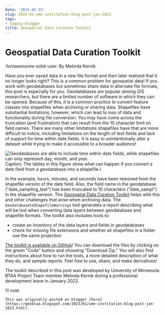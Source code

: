 ```yaml
---
date: '2023-01-23'
slug: 2023-01-umn-institution-blog-post-jan-2023
tags:
- legacy-blogger
title: Geospatial Data Curation Toolkit
---
```


# Geospatial Data Curation Toolkit

:fontawesome-solid-user: By Melinda Kernik 

Have you ever saved data in a new file format and then later realized that it no longer looks right? This is a common problem for geospatial data! If you work with geodatabases but sometimes share data in alternate file formats, this post is especially for you. <!-- more --> Geodatabases are popular among GIS researchers, but there are a limited number of software in which they can be opened. Because of this, it is a common practice to convert feature classes into shapefiles when archiving or sharing data. Shapefiles have substantial limitations, however, which can lead to loss of data and functionality during file conversion. You may have come across the truncation (and frustration) that can result from the 10 character limit on field names. There are many other limitations shapefiles have that are more difficult to notice, including limitations on the length of text fields and lack of support for time within date fields. It is easy to unintentionally alter a dataset while trying to make it accessible to a broader audience! 

![Geodatabases are able to include time within date fields, while shapefiles can only represent day, month, and year. ](https://lh6.googleusercontent.com/XDZIbztq6k6fCrBhb48uUq6InTSCz4sljvE0B1qCCVXokFRxQct8ZrzAgNqiQ6mjj6M7yjY9V_N7hcVuPgCJz55XNIXi4jC7Suz4t3ILa7t5fTg90j4VlmTCT2Dmm6xClOhyzMfZHWtOqZutjUtCK3RLiH8SqaZIIjt5IfEJp2WqqkZb_kuB8Iz20FxOXQ) Caption: The tables in this figure show what can happen if you convert a date field from a geodatabase into a shapefile.\

In the example, hours, minutes, and seconds have been removed from the shapefile version of the date field. Also, the field name in the geodatabase ("date_sampling_test") has been truncated to 10 characters ("date_sampl") in the shapefile version. The [Geospatial Data Curation Toolkit](https://github.com/mkernik/geodct) helps with this and other challenges that arise when archiving data. The `GeodatabasetoShapefileWarnings` tool generates a report describing what will be lost when converting data layers between geodatabase and shapefile formats. The toolkit also includes tools to:

* create an inventory of the data layers and fields in geodatabases
* check for missing file extensions and whether all shapefiles in a folder use the same projection 

 [The toolkit is available on GitHub](https://github.com/mkernik/geodct)! You can download the files by clicking on the green "Code" button and choosing "Download Zip." You will also find instructions about how to run the tools, a more detailed description of what they do, and sample reports. Feel free to use, share, and make derivatives! 
 
 The toolkit described in this post was developed by University of Minnesota BTAA Project Team member Melinda Kernik during a professional development leave in January 2022.
 
!!! note

	This was originally posted on blogger [here](https://geobtaa.blogspot.com/2023/01/umn-institution-blog-post-jan-2023.html).

